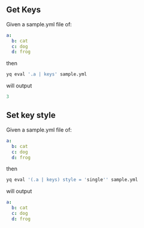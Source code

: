 
## Get Keys
Given a sample.yml file of:
```yaml
a:
  b: cat
  c: dog
  d: frog
```
then
```bash
yq eval '.a | keys' sample.yml
```
will output
```yaml
3
```

## Set key style
Given a sample.yml file of:
```yaml
a:
  b: cat
  c: dog
  d: frog
```
then
```bash
yq eval '(.a | keys) style = 'single'' sample.yml
```
will output
```yaml
a:
  b: cat
  c: dog
  d: frog
```

